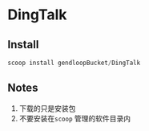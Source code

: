 # DingTalk

## Install

```powershell
scoop install gendloopBucket/DingTalk
```

## Notes

1. 下载的只是安装包
2. 不要安装在`scoop` 管理的软件目录内
